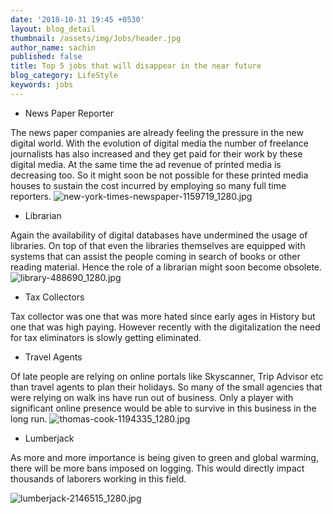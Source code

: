 ```yaml
---
date: '2018-10-31 19:45 +0530'
layout: blog_detail
thumbnail: /assets/img/Jobs/header.jpg
author_name: sachin
published: false
title: Top 5 jobs that will disappear in the near future
blog_category: LifeStyle
keywords: jobs
---
```

- News Paper Reporter

The news paper companies are already feeling the pressure in the new digital world. With the evolution of digital media the number of freelance journalists has also increased and they get paid for their work by these digital media. At the same time the ad revenue of printed media is decreasing too. So it might soon be not possible for these printed media houses to sustain the cost incurred by employing so many full time reporters.
![new-york-times-newspaper-1159719_1280.jpg]({{site.baseurl}}/assets/img/Jobs/new-york-times-newspaper-1159719_1280.jpg)

- Librarian

Again the availability of digital databases have undermined the usage of libraries. On top of that even the libraries themselves are equipped with systems that can assist the people coming in search of books or other reading material. Hence the role of a librarian might soon become obsolete.
![library-488690_1280.jpg]({{site.baseurl}}/assets/img/Jobs/library-488690_1280.jpg)

- Tax Collectors

Tax collector was one that was more hated since early ages in History but one that was high paying. However recently with the digitalization the need for tax eliminators is slowly getting eliminated.

- Travel Agents

Of late people are relying on online portals like Skyscanner, Trip Advisor etc than travel agents to plan their holidays. So many of the small agencies that were relying on walk ins have run out of business. Only a player with significant online presence would be able to survive in this business in the long run.
![thomas-cook-1194335_1280.jpg]({{site.baseurl}}/assets/img/Jobs/thomas-cook-1194335_1280.jpg)
- Lumberjack

As more and more importance is being given to green and global warming, there will be more bans imposed on logging. This would directly impact thousands of laborers working in this field.

![lumberjack-2146515_1280.jpg]({{site.baseurl}}/assets/img/Jobs/lumberjack-2146515_1280.jpg)
